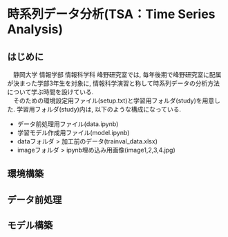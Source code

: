 # 時系列データ分析(TSA：Time Series Analysis)
## はじめに
　静岡大学 情報学部 情報科学科 峰野研究室では, 毎年後期で峰野研究室に配属が決まった学部3年生を対象に, 情報科学演習と称して時系列データの分析方法について学ぶ時間を設けている.   
　そのための環境設定用ファイル(setup.txt)と学習用フォルダ(study)を用意した. 
 学習用フォルダ(study)内は, 以下のような構成になっている.  
- データ前処理用ファイル(data.ipynb)
- 学習モデル作成用ファイル(model.ipynb)
- dataフォルダ > 加工前のデータ(trainval_data.xlsx)
- imageフォルダ > ipynb埋め込み用画像(image1,2,3,4.jpg)
## 環境構築

## データ前処理

## モデル構築

